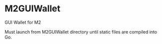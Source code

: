 # M2GUIWallet
GUI Wallet for M2

Must launch from M2GUIWallet directory until static files are compiled into Go.
